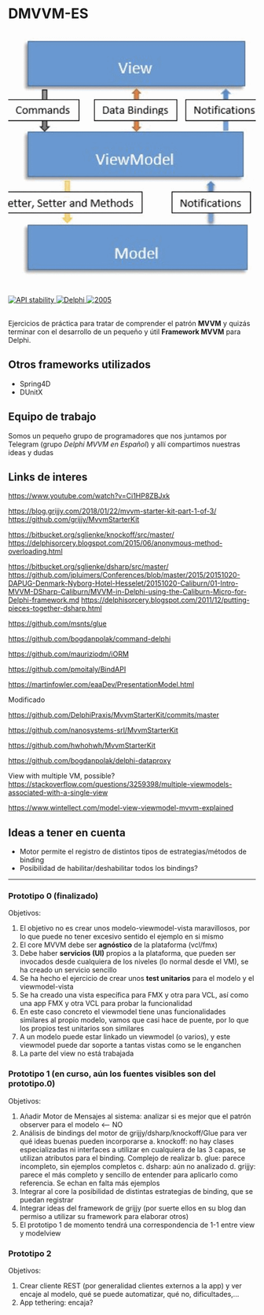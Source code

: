 ﻿# DMVVM-ES

![logo del grupo](logo-grupo.png)

<br/>
<div>
  <!-- Stability -->
  <a href="https://nodejs.org/api/documentation.html#documentation_stability_index">
    <img src="https://img.shields.io/badge/stability-experimental-orange.svg?style=flat-square"
      alt="API stability" />
  </a>
  <!-- Standard -->
  <a href="https://img.shields.io/badge">
    <img src="https://img.shields.io/badge/Language-Delphi-brightgreen.svg"
      alt="Delphi" />
  </a>
  <!-- Standard -->
  <a href="https://img.shields.io/badge">
    <img src="https://img.shields.io/badge/Date-2020-red.svg"
      alt="2005" />
  </a>
</div>
<br/>

Ejercicios de práctica para tratar de comprender el patrón **MVVM** y quizás terminar con el desarrollo de un pequeño y útil **Framework MVVM** para Delphi.

## Otros frameworks utilizados

* Spring4D
* DUnitX

## Equipo de trabajo

Somos un pequeño grupo de programadores que nos juntamos por Telegram (grupo *Delphi MVVM en Español*) y allí compartimos nuestras ideas y dudas

## Links de interes

https://www.youtube.com/watch?v=Ci1HP8ZBJxk

https://blog.grijjy.com/2018/01/22/mvvm-starter-kit-part-1-of-3/
https://github.com/grijjy/MvvmStarterKit

https://bitbucket.org/sglienke/knockoff/src/master/
https://delphisorcery.blogspot.com/2015/06/anonymous-method-overloading.html

https://bitbucket.org/sglienke/dsharp/src/master/
https://github.com/jpluimers/Conferences/blob/master/2015/20151020-DAPUG-Denmark-Nyborg-Hotel-Hesselet/20151020-Caliburn/01-Intro-MVVM-DSharp-Caliburn/MVVM-in-Delphi-using-the-Caliburn-Micro-for-Delphi-framework.md
https://delphisorcery.blogspot.com/2011/12/putting-pieces-together-dsharp.html

https://github.com/msnts/glue

https://github.com/bogdanpolak/command-delphi

https://github.com/mauriziodm/iORM

https://github.com/pmoitaly/BindAPI

https://martinfowler.com/eaaDev/PresentationModel.html

Modificado

https://github.com/DelphiPraxis/MvvmStarterKit/commits/master

https://github.com/nanosystems-srl/MvvmStarterKit

https://github.com/hwhohwh/MvvmStarterKit

https://github.com/bogdanpolak/delphi-dataproxy

View with multiple VM, possible?
https://stackoverflow.com/questions/3259398/multiple-viewmodels-associated-with-a-single-view

https://www.wintellect.com/model-view-viewmodel-mvvm-explained


## Ideas a tener en cuenta

* Motor permite el registro de distintos tipos de estrategias/métodos de binding
* Posibilidad de habilitar/deshabilitar todos los bindings?

***

### Prototipo 0 (finalizado)

Objetivos:
1. El objetivo no es crear unos modelo-viewmodel-vista maravillosos, por lo que puede no tener excesivo sentido el ejemplo en si mismo
2. El core MVVM debe ser **agnóstico** de la plataforma (vcl/fmx)
3. Debe haber **servicios (UI)** propios a la plataforma, que pueden ser invocados desde cualquiera de los niveles (lo normal desde el VM), se ha creado un servicio sencillo
4. Se ha hecho el ejercicio de crear unos **test unitarios** para el modelo y el viewmodel-vista
5. Se ha creado una vista específica para FMX y otra para VCL, así como una app FMX y otra VCL para probar la funcionalidad
6. En este caso concreto el viewmodel tiene unas funcionalidades similares al propio modelo, vamos que casi hace de puente, por lo que los propios test unitarios son similares
7. A un modelo puede estar linkado un viewmodel (o varios), y este viewmodel puede dar soporte a tantas vistas como se le enganchen
8. La parte del view no está trabajada

### Prototipo 1 (en curso, aún los fuentes visibles son del prototipo.0)

Objetivos:
1. Añadir Motor de Mensajes al sistema: analizar si es mejor que el patrón observer para el modelo    <-- NO
2. Análisis de bindings del motor de grijjy/dsharp/knockoff/Glue para ver qué ideas buenas pueden incorporarse
	a. knockoff: no hay clases especializadas ni interfaces a utilizar en cualquiera de las 3 capas, se utilizan atributos para el binding. Complejo de realizar
	b. glue: parece incompleto, sin ejemplos completos
	c. dsharp: aún no analizado
	d. grijjy: parece el más completo y sencillo de entender para aplicarlo como referencia. Se echan en falta más ejemplos
3. Integrar al core la posibilidad de distintas estrategias de binding, que se puedan registrar
4. Integrar ideas del framework de grijjy (por suerte ellos en su blog dan permiso a utilizar su framework para elaborar otros)
5. El prototipo 1 de momento tendrá una correspondencia de 1-1 entre view y modelview

### Prototipo 2

Objetivos:
1. Crear cliente REST (por generalidad clientes externos a la app) y ver encaje al modelo, qué se puede automatizar, qué no, dificultades,...
2. App tethering: encaja?


